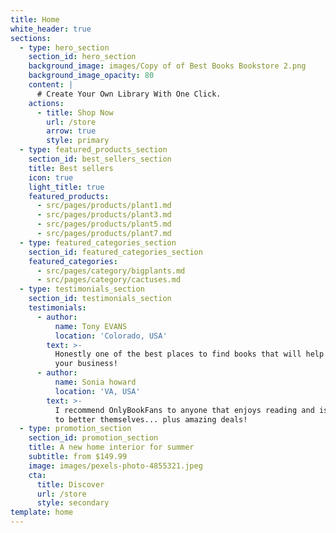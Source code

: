 ```yaml
---
title: Home
white_header: true
sections:
  - type: hero_section
    section_id: hero_section
    background_image: images/Copy of of Best Books Bookstore 2.png
    background_image_opacity: 80
    content: |
      # Create Your Own Library With One Click.
    actions:
      - title: Shop Now
        url: /store
        arrow: true
        style: primary
  - type: featured_products_section
    section_id: best_sellers_section
    title: Best sellers
    icon: true
    light_title: true
    featured_products:
      - src/pages/products/plant1.md
      - src/pages/products/plant3.md
      - src/pages/products/plant5.md
      - src/pages/products/plant7.md
  - type: featured_categories_section
    section_id: featured_categories_section
    featured_categories:
      - src/pages/category/bigplants.md
      - src/pages/category/cactuses.md
  - type: testimonials_section
    section_id: testimonials_section
    testimonials:
      - author:
          name: Tony EVANS
          location: 'Colorado, USA'
        text: >-
          Honestly one of the best places to find books that will help you grow
          your business!
      - author:
          name: Sonia howard
          location: 'VA, USA'
        text: >-
          I recommend OnlyBookFans to anyone that enjoys reading and is looking
          to better themselves... plus amazing deals!
  - type: promotion_section
    section_id: promotion_section
    title: A new home interior for summer
    subtitle: from $149.99
    image: images/pexels-photo-4855321.jpeg
    cta:
      title: Discover
      url: /store
      style: secondary
template: home
---
```

